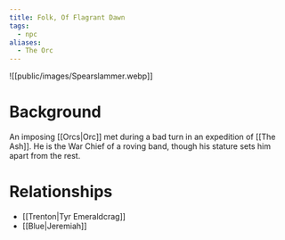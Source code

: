 ```yaml
---
title: Folk, Of Flagrant Dawn
tags:
  - npc
aliases:
  - The Orc
---
```

![[public/images/Spearslammer.webp]]
# Background
An imposing [[Orcs|Orc]] met during a bad turn in an expedition of [[The Ash]]. He is the War Chief of a roving band, though his stature sets him apart from the rest.

# Relationships
* [[Trenton|Tyr Emeraldcrag]]
* [[Blue|Jeremiah]]